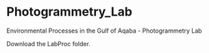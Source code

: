 # Photogrammetry_Lab
Environmental Processes in the Gulf of Aqaba - Photogrammetry Lab

Download the LabProc folder.
